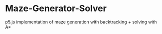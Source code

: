 # Maze-Generator-Solver
p5.js implementation of maze generation with backtracking + solving with A*
